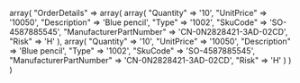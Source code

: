 array(
    "OrderDetails" => array(
        array(
            "Quantity" => '10',
            "UnitPrice" => '10050',
            "Description" => 'Blue pencil',
            "Type" => '1002',
            "SkuCode" => 'SO-4587885545',
            "ManufacturerPartNumber" => 'CN-0N2828421-3AD-02CD',
            "Risk" => 'H'
        ),        array(
            "Quantity" => '10',
            "UnitPrice" => '10050',
            "Description" => 'Blue pencil',
            "Type" => '1002',
            "SkuCode" => 'SO-4587885545',
            "ManufacturerPartNumber" => 'CN-0N2828421-3AD-02CD',
            "Risk" => 'H'
        )
    )
)